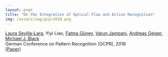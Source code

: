 ```yaml
---
layout: page
title: "On the Integration of Optical Flow and Action Recognition"
img: /assets/img/gcpr2018.png
---
```

[Laura Sevilla-Lara](https://people.cs.umass.edu/~lsevilla/), Yiyi Liao, [Fatma Güney](https://ps.is.tuebingen.mpg.de/person/fguney), [Varun Jampani](https://research.nvidia.com/person/varun-jampani), [Andreas Geiger](https://avg.is.tuebingen.mpg.de/person/ageiger), [Michael J. Black](https://ps.is.tuebingen.mpg.de/person/black)
<br/>
German Conference on Pattern Recognition (GCPR), 2018
<br/>
[[Paper](https://arxiv.org/pdf/1712.08416.pdf)]